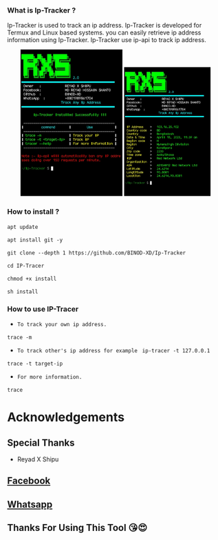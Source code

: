 ### What is Ip-Tracker ?

Ip-Tracker is used to track an ip address. Ip-Tracker is developed for Termux and Linux based systems. you can easily retrieve ip address information using Ip-Tracker. Ip-Tracker use ip-api to track ip address.

<p align="center">
<img width="47%" src="src/Screenshot_2018-08-06-15-32-17-1.jpg"/>
<img width="40%" src="src/Screenshot_2020-05-17-20-52-59-1.jpg"/>
</p>

### How to install  ?

```
apt update
```
```
apt install git -y
```
```
git clone --depth 1 https://github.com/BINOD-XD/Ip-Tracker
```
```
cd IP-Tracer
```
```
chmod +x install
```
```
sh install
```


### How to use IP-Tracer

* `To track your own ip address.`
```
trace -m
```
* `To track other's ip address for example ` `ip-tracer -t 127.0.0.1`
```
trace -t target-ip
```
* `For more information.`
```
trace
```

# Acknowledgements
## Special Thanks
* Reyad X Shipu
## [Facebook](https://www.facebook.com/reyadbross?mibextid=ZbWKwL)
## [Whatsapp](https://wa.me/+8801989861704)

## Thanks For Using This Tool 😘😍
